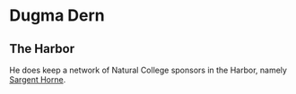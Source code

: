 # Dugma Dern

## The Harbor

He does keep a network of Natural College sponsors in the Harbor, namely [Sargent Horne](/p/sargent).


